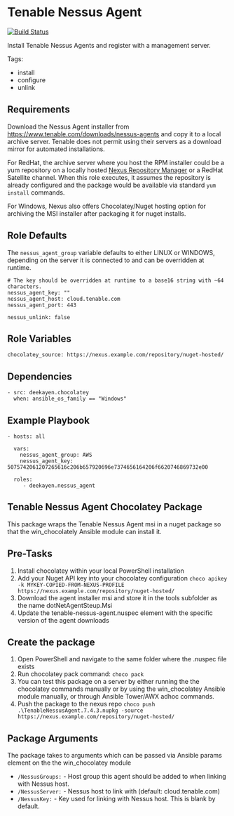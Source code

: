 Tenable Nessus Agent
====================

[![Build Status](https://travis-ci.org/deekayen/ansible-role-nessus-agent.svg?branch=master)](https://travis-ci.org/deekayen/ansible-role-nessus-agent)

Install Tenable Nessus Agents and register with a management server.

Tags:

* install
* configure
* unlink

Requirements
------------

Download the Nessus Agent installer from https://www.tenable.com/downloads/nessus-agents and copy it to a local archive server. Tenable does not permit using their servers as a download mirror for automated installations.

For RedHat, the archive server where you host the RPM installer could be a yum repository on a locally hosted [Nexus Repository Manager](https://www.sonatype.com/nexus-repository-oss) or a RedHat Satellite channel. When this role executes, it assumes the repository is already configured and the package would be available via standard `yum install` commands.

For Windows, Nexus also offers Chocolatey/Nuget hosting option for archiving the MSI installer after packaging it for nuget installs.

Role Defaults
-------------

The `nessus_agent_group` variable defaults to either LINUX or WINDOWS, depending on the server it is connected to and can be overridden at runtime.

```
# The key should be overridden at runtime to a base16 string with ~64 characters.
nessus_agent_key: ""
nessus_agent_host: cloud.tenable.com
nessus_agent_port: 443

nessus_unlink: false
```

Role Variables
--------------

```
chocolatey_source: https://nexus.example.com/repository/nuget-hosted/
```

Dependencies
------------

```
- src: deekayen.chocolatey
  when: ansible_os_family == "Windows"
```

Example Playbook
----------------

    - hosts: all

      vars:
        nessus_agent_group: AWS
        nessus_agent_key: 5075742061207265616c206b657920696e7374656164206f6620746869732e00

      roles:
         - deekayen.nessus_agent

Tenable Nessus Agent Chocolatey Package
---------------------------------------

This package wraps the Tenable Nessus Agent msi in a nuget package so that the win_chocolately Ansible module can install it.

Pre-Tasks
---------
1. Install chocolatey within your local PowerShell installation
2. Add your Nuget API key into your chocolatey configuration
`choco apikey -k MYKEY-COPIED-FROM-NEXUS-PROFILE https://nexus.example.com/repository/nuget-hosted/`
3. Download the agent installer msi and store it in the tools subfolder as the name dotNetAgentSteup.Msi
4. Update the tenable-nessus-agent.nuspec <version> element with the specific version of the agent downloads

Create the package
------------------
1. Open PowerShell and navigate to the same folder where the .nuspec file exists
2. Run chocolatey pack command:
`choco pack`
3. You can test this package on a server by either running the the chocolatey commands manually or by using the win_chocolatey Ansible module manually, or through Ansible Tower/AWX adhoc commands.
4. Push the package to the nexus repo
`choco push .\TenableNessusAgent.7.4.3.nupkg -source https://nexus.example.com/repository/nuget-hosted/`

Package Arguments
-----------------

The package takes to arguments which can be passed via Ansible params element on
the the win_chocolatey module

* `/NessusGroups:` - Host group this agent should be added to when linking with Nessus host.
* `/NessusServer:` - Nessus host to link with (default: cloud.tenable.com)
* `/NessusKey:` - Key used for linking with Nessus host. This is blank by default.

